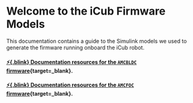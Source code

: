 # Welcome to the iCub Firmware Models
This documentation contains a guide to the Simulink models we used to generate the firmware running
onboard the iCub robot.

#### [:zap:{.blink} Documentation resources for the `AMCBLDC` firmware](models/boards/amcbldc/webview.html){target=_blank}.
#### [:zap:{.blink} Documentation resources for the `AMCFOC` firmware](models/boards/amcfoc/webview.html){target=_blank}.
